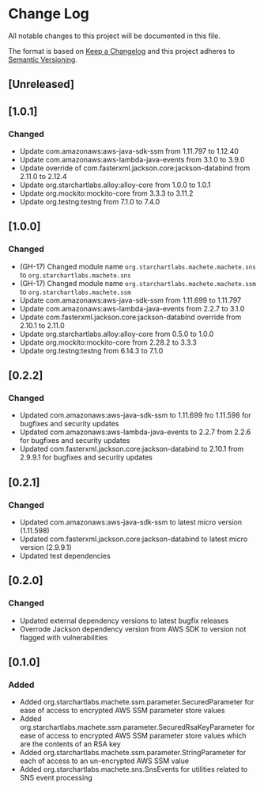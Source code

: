 # Change Log
All notable changes to this project will be documented in this file.

The format is based on [Keep a Changelog](http://keepachangelog.com/)
and this project adheres to [Semantic Versioning](http://semver.org/).

## [Unreleased]

## [1.0.1]
### Changed
- Update com.amazonaws:aws-java-sdk-ssm from 1.11.797 to 1.12.40
- Update com.amazonaws:aws-lambda-java-events from 3.1.0 to 3.9.0
- Update override of com.fasterxml.jackson.core:jackson-databind from 2.11.0 to 2.12.4
- Update org.starchartlabs.alloy:alloy-core from 1.0.0 to 1.0.1
- Update org.mockito:mockito-core from 3.3.3 to 3.11.2
- Update org.testng:testng from 7.1.0 to 7.4.0

## [1.0.0]
### Changed
- (GH-17) Changed module name `org.starchartlabs.machete.machete.sns` to `org.starchartlabs.machete.sns`
- (GH-17) Changed module name `org.starchartlabs.machete.machete.ssm` to `org.starchartlabs.machete.ssm`
- Update com.amazonaws:aws-java-sdk-ssm from 1.11.699 to 1.11.797
- Update com.amazonaws:aws-lambda-java-events from 2.2.7 to 3.1.0
- Update com.fasterxml.jackson.core:jackson-databind override from 2.10.1 to 2.11.0
- Update org.starchartlabs.alloy:alloy-core from 0.5.0 to 1.0.0
- Update org.mockito:mockito-core from 2.28.2 to 3.3.3
- Update org.testng:testng from 6.14.3 to 7.1.0

## [0.2.2]
### Changed
- Updated com.amazonaws:aws-java-sdk-ssm to 1.11.699 fro 1.11.598 for bugfixes and security updates
- Updated com.amazonaws:aws-lambda-java-events to 2.2.7 from 2.2.6 for bugfixes and security updates
- Updated com.fasterxml.jackson.core:jackson-databind to 2.10.1 from 2.9.9.1 for bugfixes and security updates

## [0.2.1]
### Changed

- Updated com.amazonaws:aws-java-sdk-ssm to latest micro version (1.11.598)
- Updated com.fasterxml.jackson.core:jackson-databind to latest micro version (2.9.9.1)
- Updated test dependencies

## [0.2.0]
### Changed

- Updated external dependency versions to latest bugfix releases
- Overrode Jackson dependency version from AWS SDK to version not flagged with vulnerabilities

## [0.1.0]
### Added

- Added org.starchartlabs.machete.ssm.parameter.SecuredParameter for ease of access to encrypted AWS SSM parameter store values
- Added org.starchartlabs.machete.ssm.parameter.SecuredRsaKeyParameter  for ease of access to encrypted AWS SSM parameter store values which are the contents of an RSA key
- Added org.starchartlabs.machete.ssm.parameter.StringParameter for each of access to an un-encrypted AWS SSM value
- Added org.starchartlabs.machete.sns.SnsEvents for utilities related to SNS event processing
